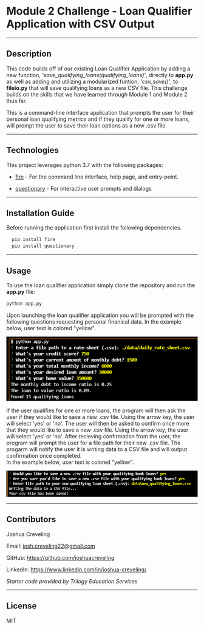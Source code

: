 # Module 2 Challenge - Loan Qualifier Application with CSV Output

---

## Description

This code builds off of our existing Loan Qualifier Application by adding a new function, *'save_qualifying_loans(qualifying_loans)'*, directly to **app.py** as well as adding and utilizing a modularized funtion, *'csv_save()'*, to **fileio.py** that will save qualifying loans as a new CSV file.  This challenge builds on the skills that we have learned through Module 1 and Module 2 thus far.

This is a command-line interface application that prompts the user for their personal loan qualifying metrics and if they qualify for one or more loans, will prompt the user to save their loan options as a new .csv file.

---

## Technologies

This project leverages python 3.7 with the following packages:

* [fire](https://github.com/google/python-fire) - For the command line interface, help page, and entry-point.

* [questionary](https://github.com/tmbo/questionary) - For interactive user prompts and dialogs

---

## Installation Guide

Before running the application first install the following dependencies.

```python
  pip install fire
  pip install questionary
```
---

## Usage
To use the loan qualifier application simply clone the repository and run the **app.py** file:

```python
python app.py
```

Upon launching the loan qualifier application you will be prompted with the following questions requesting personal finanical data.  In the example below, user text is colored "yellow".

![user_financial_data](Images/user_financial_data.png)

If the user qualifies for one or more loans, the program will then ask the user if they would like to save a new .csv file.  Using the arrow key, the user will select 'yes' or 'no'.
The user will then be asked to confirm once more that they would like to save a new .csv file.  Using the arrow key, the user will select 'yes' or 'no'.
After recieving confirmation from the user, the program will prompt the user for a file path for their new .csv file.
The progarm will notify the user it is writing data to a CSV file and will output confirmation once completed.  
In the example below, user text is colored "yellow".  

![user_prompt](Images/user_prompt.png)

---

## Contributors

Joshua Creveling

Email: josh.creveling22@gmail.com

GitHub: https://github.com/joshuacreveling

LinkedIn: https://www.linkedin.com/in/joshua-creveling/

*Starter code provided by Trilogy Education Services*

---

## License

MIT
